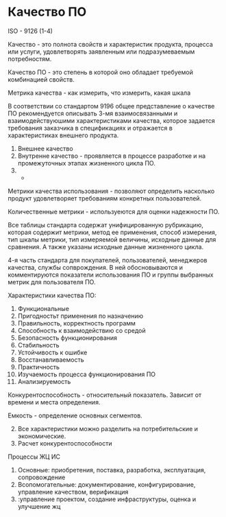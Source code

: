 # Качество ПО

ISO - 9126 (1-4)

Качество - это полнота свойств и характеристик продукта, процесса или услуги, удовлетворять заявленным или подразумеваемым потребностям. 

Качество ПО - это степень в которой оно обладает требуемой комбинацией свойств. 

Метрика качества - как измерить, что измерить, какая шкала

В соответствии со стандартом 9196 общее представление о качестве ПО рекомендуется описывать 3-мя взаимосвязанными и взаимодействуюшими характеристиками качества, которое задается требования заказчика в спецификациях и отражается в характеристиках внешнего продукта. 

1. Внешнее качество
2. Внутренне качество - проявляется в процессе разработке и на промежуточных этапах жизненного цикла ПО. 
3. - 

Метрики качества использования - позволяют определить насколько продукт удовлетворяет требованиям конкретных пользователей. 

Количественные метрики - используеются для оценки надежности ПО. 

Все таблицы стандарта содержат унифицированную рубрикацию, которая содержит метрики, метод ее применения, способ измерения, тип шкалы метрики, тип измеряемой величины, исходные данные для сравнения. А также указаны исходные данные жизненного цикла. 

4-я часть стандарта для покупателей, пользователей, менеджеров качества, службы сопврождения. В ней обосновываются и комментируются показатели использования ПО и группы выбранных метрик для пользователя ПО. 

Характеристики качества ПО: 
1. Функциональные
2. Пригодностьт применения по назначению
3. Правильность, корректность программ
4. Способность к взаимодействию со средой
5. Безопасность функционирования
7. Стабильность
8. Устойчивость к ошибке
9. Восстанавливаемость
11. Практичность
12.  Изучаемость процесса функционирования ПО
19. Анализируемость 

Конкурентоспособность - относительный показатель. Зависит от времени и места определения. 

Емкость - определение основных сегментов. 

2. Все характеристики можно разделить на потребительские и экономические. 
3. Расчет конкурентоспособности 

Процессы ЖЦ ИС
1. Основные: приобретения, поставка, разработка, эксплуатация, сопровождение
2. Всопомогательные: документирование, конфигурирование, управление качеством, верификация
3. :управление проектом, создание инфраструктуры, оценка и улучшение жц


